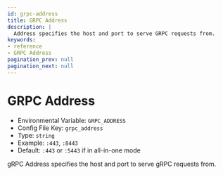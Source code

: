 ```yaml
---
id: grpc-address
title: GRPC Address
description: |
  Address specifies the host and port to serve GRPC requests from.
keywords:
- reference
- GRPC Address
pagination_prev: null
pagination_next: null
---
```



# GRPC Address
- Environmental Variable: `GRPC_ADDRESS`
- Config File Key: `grpc_address`
- Type: `string`
- Example: `:443`, `:8443`
- Default: `:443` or `:5443` if in all-in-one mode

gRPC Address specifies the host and port to serve gRPC requests from.

